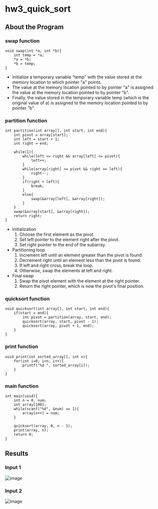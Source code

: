 # hw3_quick_sort
## About the Program
### swap function 
```
void swap(int *a, int *b){
    int temp = *a;
    *a = *b;
    *b = temp;
}
```
+ Initialize a temporary variable "temp" with the value stored at the memory location to which pointer "a" points.
+ The value at the memory location pointed to by pointer "a" is assigned the value at the memory location pointed to by pointer "b".
+ Finally, the value stored in the temporary variable temp (which is the original value of a) is assigned to the memory location pointed to by pointer "b".
### partition function 
```
int partition(int array[], int start, int end){
    int pivot = array[start];
    int left = start + 1;
    int right = end;
 
    while(1){
        while(left <= right && array[left] <= pivot){
        	left++;
        }
        while(array[right] >= pivot && right >= left){
        	right--;
        }
        if(right < left){
        	break;
        }
        else{
        	swap(&array[left], &array[right]);
        }
    }
    swap(&array[start], &array[right]);
    return right;
}
```
+ Initialization
    1. Choose the first element as the pivot.
    2. Set left pointer to the element right after the pivot.
    3. Set right pointer to the end of the subarray.
+ Partitioning loop
    1. Increment left until an element greater than the pivot is found.
    2. Decrement right until an element less than the pivot is found.
    3. If left and right cross, break the loop.
    4. Otherwise, swap the elements at left and right.
+ Final swap
    1. Swap the pivot element with the element at the right pointer.
    2. Return the right pointer, which is now the pivot's final position.
### quicksort function 
```
void quicksort(int array[], int start, int end){
    if(start < end){
        int pivot = partition(array, start, end);
        quicksort(array, start, pivot - 1);
        quicksort(array, pivot + 1, end);
    }
}
```
### print function
```
void print(int sorted_array[], int n){
    for(int i=0; i<n; i++){
        printf("%d ", sorted_array[i]);
    }
}
```
### main function
```
int main(void){
    int n = 0, num;
    int array[100];
    while(scanf("%d", &num) == 1){
        array[n++] = num;
    }
 
    quicksort(array, 0, n - 1);
    print(array, n);
    return 0;
}
```

## Results
### Input 1
![image](https://github.com/CYchang990148/hw3_quick_sort/assets/161935555/6c58ba1a-28b3-4780-adc9-482311099064)
### Input 2
![image](https://github.com/CYchang990148/hw3_quick_sort/assets/161935555/c6da1eb5-9e55-4051-89d7-9d3da05cc14a)